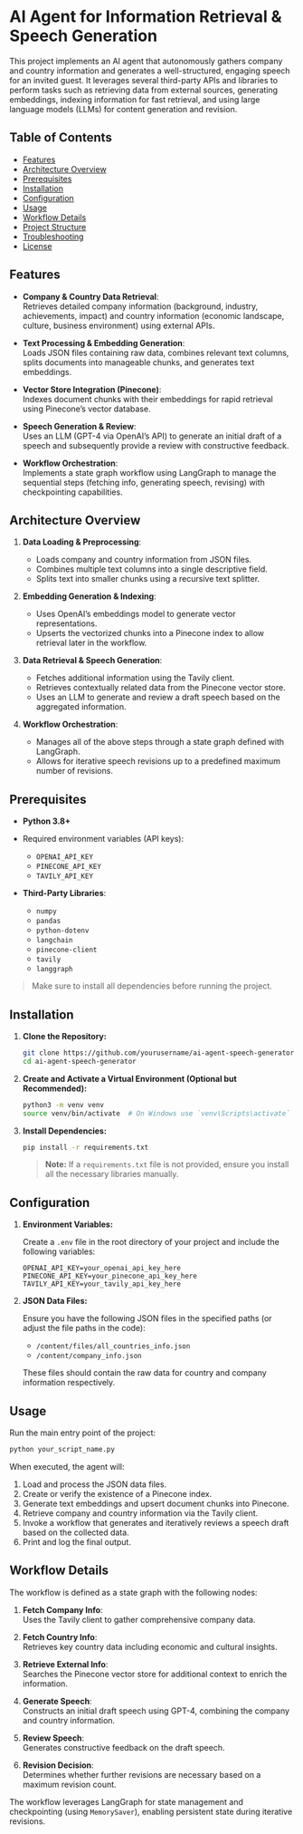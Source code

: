 # AI Agent for Information Retrieval & Speech Generation

This project implements an AI agent that autonomously gathers company and country information and generates a well-structured, engaging speech for an invited guest. It leverages several third-party APIs and libraries to perform tasks such as retrieving data from external sources, generating embeddings, indexing information for fast retrieval, and using large language models (LLMs) for content generation and revision.

## Table of Contents

- [Features](#features)
- [Architecture Overview](#architecture-overview)
- [Prerequisites](#prerequisites)
- [Installation](#installation)
- [Configuration](#configuration)
- [Usage](#usage)
- [Workflow Details](#workflow-details)
- [Project Structure](#project-structure)
- [Troubleshooting](#troubleshooting)
- [License](#license)

## Features

- **Company & Country Data Retrieval**:  
  Retrieves detailed company information (background, industry, achievements, impact) and country information (economic landscape, culture, business environment) using external APIs.

- **Text Processing & Embedding Generation**:  
  Loads JSON files containing raw data, combines relevant text columns, splits documents into manageable chunks, and generates text embeddings.

- **Vector Store Integration (Pinecone)**:  
  Indexes document chunks with their embeddings for rapid retrieval using Pinecone’s vector database.

- **Speech Generation & Review**:  
  Uses an LLM (GPT-4 via OpenAI’s API) to generate an initial draft of a speech and subsequently provide a review with constructive feedback.

- **Workflow Orchestration**:  
  Implements a state graph workflow using LangGraph to manage the sequential steps (fetching info, generating speech, revising) with checkpointing capabilities.

## Architecture Overview

1. **Data Loading & Preprocessing**:  
   - Loads company and country information from JSON files.
   - Combines multiple text columns into a single descriptive field.
   - Splits text into smaller chunks using a recursive text splitter.

2. **Embedding Generation & Indexing**:  
   - Uses OpenAI’s embeddings model to generate vector representations.
   - Upserts the vectorized chunks into a Pinecone index to allow retrieval later in the workflow.

3. **Data Retrieval & Speech Generation**:  
   - Fetches additional information using the Tavily client.
   - Retrieves contextually related data from the Pinecone vector store.
   - Uses an LLM to generate and review a draft speech based on the aggregated information.

4. **Workflow Orchestration**:  
   - Manages all of the above steps through a state graph defined with LangGraph.
   - Allows for iterative speech revisions up to a predefined maximum number of revisions.

## Prerequisites

- **Python 3.8+**  
- Required environment variables (API keys):
  - `OPENAI_API_KEY`
  - `PINECONE_API_KEY`
  - `TAVILY_API_KEY`

- **Third-Party Libraries**:
  - `numpy`
  - `pandas`
  - `python-dotenv`
  - `langchain`
  - `pinecone-client`
  - `tavily`
  - `langgraph`

> Make sure to install all dependencies before running the project.

## Installation

1. **Clone the Repository:**

   ```bash
   git clone https://github.com/yourusername/ai-agent-speech-generator.git
   cd ai-agent-speech-generator
   ```

2. **Create and Activate a Virtual Environment (Optional but Recommended):**

   ```bash
   python3 -m venv venv
   source venv/bin/activate  # On Windows use `venv\Scripts\activate`
   ```

3. **Install Dependencies:**

   ```bash
   pip install -r requirements.txt
   ```

   > **Note:** If a `requirements.txt` file is not provided, ensure you install all the necessary libraries manually.

## Configuration

1. **Environment Variables:**

   Create a `.env` file in the root directory of your project and include the following variables:

   ```dotenv
   OPENAI_API_KEY=your_openai_api_key_here
   PINECONE_API_KEY=your_pinecone_api_key_here
   TAVILY_API_KEY=your_tavily_api_key_here
   ```

2. **JSON Data Files:**

   Ensure you have the following JSON files in the specified paths (or adjust the file paths in the code):
   - `/content/files/all_countries_info.json`
   - `/content/company_info.json`

   These files should contain the raw data for country and company information respectively.

## Usage

Run the main entry point of the project:

```bash
python your_script_name.py
```

When executed, the agent will:

1. Load and process the JSON data files.
2. Create or verify the existence of a Pinecone index.
3. Generate text embeddings and upsert document chunks into Pinecone.
4. Retrieve company and country information via the Tavily client.
5. Invoke a workflow that generates and iteratively reviews a speech draft based on the collected data.
6. Print and log the final output.

## Workflow Details

The workflow is defined as a state graph with the following nodes:

1. **Fetch Company Info**:  
   Uses the Tavily client to gather comprehensive company data.

2. **Fetch Country Info**:  
   Retrieves key country data including economic and cultural insights.

3. **Retrieve External Info**:  
   Searches the Pinecone vector store for additional context to enrich the information.

4. **Generate Speech**:  
   Constructs an initial draft speech using GPT-4, combining the company and country information.

5. **Review Speech**:  
   Generates constructive feedback on the draft speech.

6. **Revision Decision**:  
   Determines whether further revisions are necessary based on a maximum revision count.

The workflow leverages LangGraph for state management and checkpointing (using `MemorySaver`), enabling persistent state during iterative revisions.

